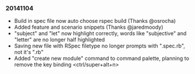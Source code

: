 ### 20141104

* Build in spec file now auto choose rspec build (Thanks @osrocha)
* Added feature and scenario snippets (Thanks @jaredmoody)
* "subject" and "let" now highlight correctly, words like "subjective" and "letter" are no longer half highlighted
* Saving new file with RSpec filetype no longer prompts with ".spec.rb", not it's ".rb"
* Added "create new module" command to command palette, planning to remove the key binding <ctrl/super+alt+n>
